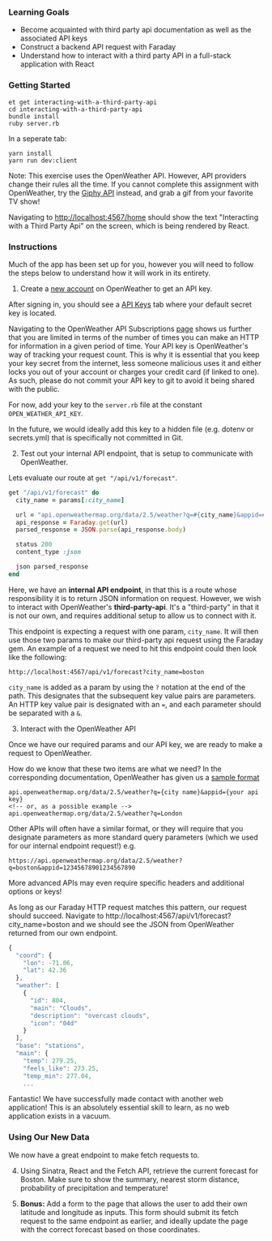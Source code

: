 ### Learning Goals
* Become acquainted with third party api documentation as well as the associated API keys
* Construct a backend API request with Faraday
* Understand how to interact with a third party API in a full-stack application with React

### Getting Started
```no-highlight
et get interacting-with-a-third-party-api
cd interacting-with-a-third-party-api
bundle install
ruby server.rb
```

In a seperate tab:
```no-highlight
yarn install
yarn run dev:client
```

Note: This exercise uses the OpenWeather API. However, API providers change their rules all the time. If you cannot complete this assignment with OpenWeather, try the [Giphy API](https://developers.giphy.com/) instead, and grab a gif from your favorite TV show!

Navigating to <http://localhost:4567/home> should show the text "Interacting with a Third Party Api" on the screen, which is being rendered by React.

### Instructions

Much of the app has been set up for you, however you will need to follow the steps below to understand how it will work in its entirety.

1. Create a [new account](https://home.openweathermap.org/users/sign_up) on OpenWeather to get an API key.

  After signing in, you should see a [API Keys](https://home.openweathermap.org/api_keys) tab where your default secret key is located.

  Navigating to the OpenWeather API Subscriptions [page](https://home.openweathermap.org/subscriptions) shows us further that you are limited in terms of the number of times you can make an HTTP for information in a given period of time. Your API key is OpenWeather's way of tracking your request count. This is why it is essential that you keep your key secret from the internet, less someone malicious uses it and either locks you out of your account or charges your credit card (if linked to one). As such, please do not commit your API key to git to avoid it being shared with the public.

  For now, add your key to the `server.rb` file at the constant `OPEN_WEATHER_API_KEY`.

  In the future, we would ideally add this key to a hidden file (e.g. dotenv or secrets.yml) that is specifically not committed in Git.

2. Test out your internal API endpoint, that is setup to communicate with OpenWeather.

  Lets evaluate our route at `get "/api/v1/forecast"`.

  ```ruby
  get "/api/v1/forecast" do
    city_name = params[:city_name]

    url = "api.openweathermap.org/data/2.5/weather?q=#{city_name}&appid=#{OPEN_WEATHER_API_KEY}"
    api_response = Faraday.get(url)
    parsed_response = JSON.parse(api_response.body)

    status 200
    content_type :json

    json parsed_response
  end
  ```

  Here, we have an **internal API endpoint**, in that this is a route whose responsibility it is to return JSON information on request. However, we wish to interact with OpenWeather's **third-party-api**. It's a "third-party" in that it is not our own, and requires additional setup to allow us to connect with it.

  This endpoint is expecting a request with one param, `city_name`. It will then use those two params to make our third-party api request using the Faraday gem. An example of a request we need to hit this endpoint could then look like the following:

  ```
  http://localhost:4567/api/v1/forecast?city_name=boston
  ```
  `city_name` is added as a param by using the `?` notation at the end of the path. This designates that the subsequent key value pairs are parameters. An HTTP key value pair is designated with an `=`, and each parameter should be separated with a `&`.

3. Interact with the OpenWeather API

  Once we have our required params and our API key, we are ready to make a request to OpenWeather.

  How do we know that these two items are what we need? In the corresponding documentation, OpenWeather has given us a [sample format](https://openweathermap.org/current)

  ```
  api.openweathermap.org/data/2.5/weather?q={city name}&appid={your api key}
  <!-- or, as a possible example -->
  api.openweathermap.org/data/2.5/weather?q=London
  ```

  Other APIs will often have a similar format, or they will require that you designate parameters as more standard query parameters (which we used for our internal endpoint request!) e.g.

  ```
  https://api.openweathermap.org/data/2.5/weather?q=boston&appid=12345678901234567890
  ```

  More advanced APIs may even require specific headers and additional options or keys!

  As long as our Faraday HTTP request matches this pattern, our request should succeed. Navigate to http://localhost:4567/api/v1/forecast?city_name=boston and we should see the JSON from OpenWeather returned from our own endpoint.


```js
{
  "coord": {
    "lon": -71.06,
    "lat": 42.36
  },
  "weather": [
    {
      "id": 804,
      "main": "Clouds",
      "description": "overcast clouds",
      "icon": "04d"
    }
  ],
  "base": "stations",
  "main": {
    "temp": 279.25,
    "feels_like": 273.25,
    "temp_min": 277.04,
    ...
```

Fantastic! We have successfully made contact with another web application! This is an absolutely essential skill to learn, as no web application exists in a vacuum.

### Using Our New Data

We now have a great endpoint to make fetch requests to.

4. Using Sinatra, React and the Fetch API, retrieve the current forecast for Boston. Make sure to show the summary, nearest storm distance, probability of precipitation and temperature!

5. **Bonus:** Add a form to the page that allows the user to add their own latitude and longitude as inputs. This form should submit its fetch request to the same endpoint as earlier, and ideally update the page with the correct forecast based on those coordinates.
